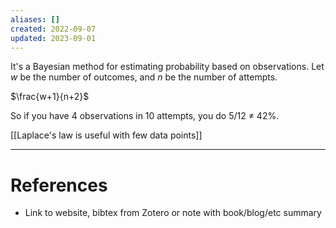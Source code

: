 ```yaml
---
aliases: []
created: 2022-09-07
updated: 2023-09-01
---
```

It's a Bayesian method for estimating probability based on observations. Let *w* be the number of outcomes, and *n* be the number of attempts.

$\frac{w+1}{n+2}$

So if you have 4 observations in 10 attempts, you do 5/12 ≠ 42%.

[[Laplace's law is useful with few data points]]

---
# References
* Link to website, bibtex from Zotero or note with book/blog/etc summary
